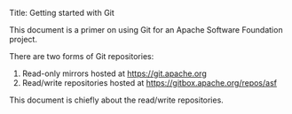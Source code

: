 Title: Getting started with Git

This document is a primer on using Git for an Apache Software Foundation project. 

There are two forms of Git repositories:

1. Read-only mirrors hosted at https://git.apache.org
2. Read/write repositories hosted at https://gitbox.apache.org/repos/asf

This document is chiefly about the read/write repositories.
